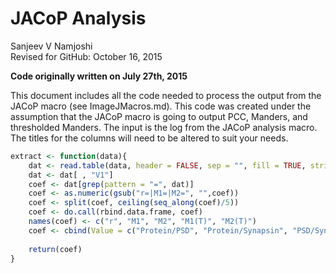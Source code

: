 # JACoP Analysis
Sanjeev V Namjoshi  
Revised for GitHub: October 16, 2015  

**Code originally written on July 27th, 2015** 

This document includes all the code needed to process the output from the JACoP macro (see ImageJMacros.md). This code was created under the assumption that the JACoP macro is going to output PCC, Manders, and thresholded Manders. The input is the log from the JACoP analysis macro. The titles for the columns will need to be altered to suit your needs.


```r
extract <- function(data){
	dat <- read.table(data, header = FALSE, sep = "", fill = TRUE, stringsAsFactors = FALSE)
	dat <- dat[ , "V1"]
	coef <- dat[grep(pattern = "=", dat)]
	coef <- as.numeric(gsub("r=|M1=|M2=", "",coef))
	coef <- split(coef, ceiling(seq_along(coef)/5))
	coef <- do.call(rbind.data.frame, coef)
	names(coef) <- c("r", "M1", "M2", "M1(T)", "M2(T)")
	coef <- cbind(Value = c("Protein/PSD", "Protein/Synapsin", "PSD/Synapsin"), coef)
	
	return(coef)
}
```
